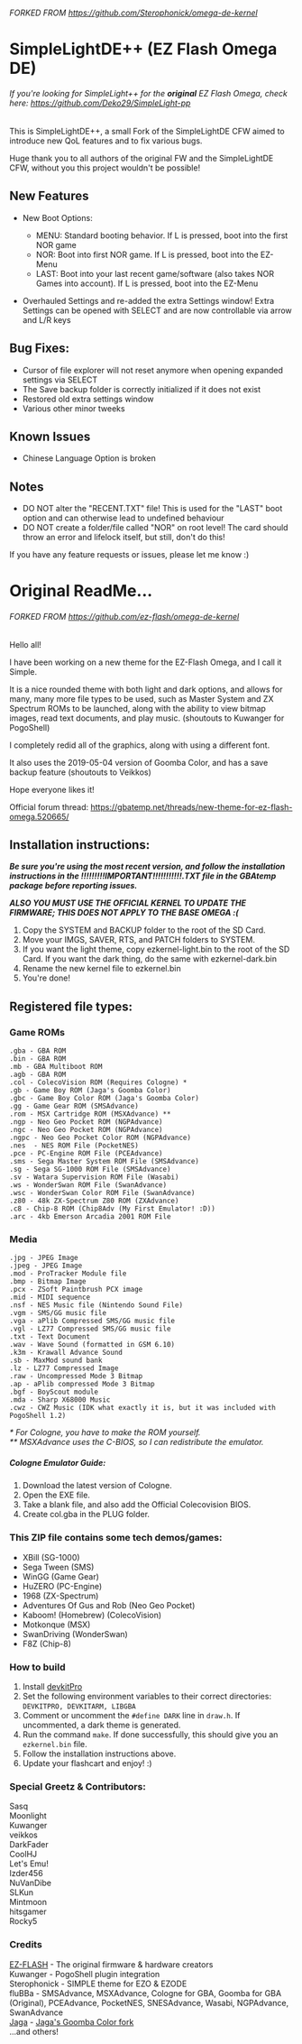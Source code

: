 ###### FORKED FROM https://github.com/Sterophonick/omega-de-kernel

# SimpleLightDE++ (EZ Flash Omega DE)
###### *If you're looking for SimpleLight++ for the **original** EZ Flash Omega, check here: https://github.com/Deko29/SimpleLight-pp*

This is SimpleLightDE++, a small Fork of the SimpleLightDE CFW aimed to introduce new QoL features and to fix various bugs.

Huge thank you to all authors of the original FW and the SimpleLightDE CFW, without you this project wouldn't be possible!

## New Features
- New Boot Options:
  
  - MENU: Standard booting behavior. If L is pressed, boot into the first NOR game
  - NOR: Boot into first NOR game. If L is pressed, boot into the EZ-Menu
  - LAST: Boot into your last recent game/software (also takes NOR Games into account). If L is pressed, boot into the EZ-Menu
    
- Overhauled Settings and re-added the extra Settings window! Extra Settings can be opened with SELECT and are now controllable via arrow and L/R keys

## Bug Fixes:
* Cursor of file explorer will not reset anymore when opening expanded settings via SELECT
* The Save backup folder is correctly initialized if it does not exist
* Restored old extra settings window
* Various other minor tweeks

## Known Issues
* Chinese Language Option is broken

## Notes
* DO NOT alter the "RECENT.TXT" file! This is used for the "LAST" boot option and can otherwise lead to undefined behaviour
* DO NOT create a folder/file called "NOR" on root level! The card should throw an error and lifelock itself, but still, don't do this!

If you have any feature requests or issues, please let me know :)

# Original ReadMe...

###### FORKED FROM https://github.com/ez-flash/omega-de-kernel

Hello all!

I have been working on a new theme for the EZ-Flash Omega, and I call it Simple.

It is a nice rounded theme with both light and dark options, and allows for many, many more file types to be used, such as Master System and ZX Spectrum ROMs to be launched, along with the ability to view bitmap images, read text documents, and play music. (shoutouts to Kuwanger for PogoShell)

I completely redid all of the graphics, along with using a different font.

It also uses the 2019-05-04 version of Goomba Color, and has a save backup feature (shoutouts to Veikkos)

Hope everyone likes it!

Official forum thread:
https://gbatemp.net/threads/new-theme-for-ez-flash-omega.520665/

## Installation instructions:

_**Be sure you're using the most recent version, and follow the installation instructions in the !!!!!!!!!IMPORTANT!!!!!!!!!!!.TXT file in the GBAtemp package before reporting issues.**_

_**ALSO YOU MUST USE THE OFFICIAL KERNEL TO UPDATE THE FIRMWARE; THIS DOES NOT APPLY TO THE BASE OMEGA :(**_

1. Copy the SYSTEM and BACKUP folder to the root of the SD Card.
2. Move your IMGS, SAVER, RTS, and PATCH folders to SYSTEM.
3. If you want the light theme, copy ezkernel-light.bin to the root of the SD Card. If you want the dark thing, do the same with ezkernel-dark.bin
4. Rename the new kernel file to ezkernel.bin
5. You're done!

## Registered file types:
### Game ROMs
    .gba - GBA ROM
    .bin - GBA ROM
    .mb - GBA Multiboot ROM
    .agb - GBA ROM
    .col - ColecoVision ROM (Requires Cologne) *
    .gb - Game Boy ROM (Jaga's Goomba Color)
    .gbc - Game Boy Color ROM (Jaga's Goomba Color)
    .gg - Game Gear ROM (SMSAdvance)
    .rom - MSX Cartridge ROM (MSXAdvance) **
    .ngp - Neo Geo Pocket ROM (NGPAdvance)
    .ngc - Neo Geo Pocket ROM (NGPAdvance)
    .ngpc - Neo Geo Pocket Color ROM (NGPAdvance)
    .nes  - NES ROM File (PocketNES)
    .pce - PC-Engine ROM File (PCEAdvance)
    .sms - Sega Master System ROM File (SMSAdvance)
    .sg - Sega SG-1000 ROM File (SMSAdvance)
    .sv - Watara Supervision ROM File (Wasabi)
    .ws - WonderSwan ROM File (SwanAdvance)
    .wsc - WonderSwan Color ROM File (SwanAdvance)
    .z80 - 48k ZX-Spectrum Z80 ROM (ZXAdvance)
    .c8 - Chip-8 ROM (Chip8Adv (My First Emulator! :D))
    .arc - 4kb Emerson Arcadia 2001 ROM File

### Media
    .jpg - JPEG Image
    .jpeg - JPEG Image
    .mod - ProTracker Module file
    .bmp - Bitmap Image
    .pcx - ZSoft Paintbrush PCX image
    .mid - MIDI sequence
    .nsf - NES Music file (Nintendo Sound File)
    .vgm - SMS/GG music file
    .vga - aPlib Compressed SMS/GG music file
    .vgl - LZ77 Compressed SMS/GG music file
    .txt - Text Document
    .wav - Wave Sound (formatted in GSM 6.10)
    .k3m - Krawall Advance Sound
    .sb - MaxMod sound bank
    .lz - LZ77 Compressed Image
    .raw - Uncompressed Mode 3 Bitmap
    .ap - aPlib compressed Mode 3 Bitmap
    .bgf - BoyScout module
    .mda - Sharp X68000 Music
    .cwz - CWZ Music (IDK what exactly it is, but it was included with PogoShell 1.2)

*\* For Cologne, you have to make the ROM yourself.*\
*\*\* MSXAdvance uses the C-BIOS, so I can redistribute the emulator.*

##### Cologne Emulator Guide:
1. Download the latest version of Cologne.
2. Open the EXE file.
3. Take a blank file, and also add the Official Colecovision BIOS.
4. Create col.gba in the PLUG folder.

### This ZIP file contains some tech demos/games:
* XBill (SG-1000)
* Sega Tween (SMS)
* WinGG (Game Gear)
* HuZERO (PC-Engine)
* 1968 (ZX-Spectrum)
* Adventures Of Gus and Rob (Neo Geo Pocket)
* Kaboom! (Homebrew) (ColecoVision)
* Motkonque (MSX)
* SwanDriving (WonderSwan)
* F8Z (Chip-8)

### How to build 
1. Install [devkitPro](https://devkitpro.org/)
2. Set the following environment variables to their correct directories: `DEVKITPRO, DEVKITARM, LIBGBA`
3. Comment or uncomment the `#define DARK` line in `draw.h`. If uncommented, a dark theme is generated.
4. Run the command `make`. If done successfully, this should give you an `ezkernel.bin` file.
5. Follow the installation instructions above.
4. Update your flashcart and enjoy! :)

### Special Greetz & Contributors:
Sasq\
Moonlight\
Kuwanger\
veikkos\
DarkFader\
CoolHJ\
Let's Emu!\
Izder456\
NuVanDibe\
SLKun\
Mintmoon\
hitsgamer\
Rocky5

### Credits
[EZ-FLASH](https://www.ezflash.cn/) - The original firmware & hardware creators\
Kuwanger - PogoShell plugin integration\
Sterophonick - SIMPLE theme for EZO & EZODE\
fluBBa - SMSAdvance, MSXAdvance, Cologne for GBA, Goomba for GBA (Original), PCEAdvance, PocketNES, SNESAdvance, Wasabi, NGPAdvance, SwanAdvance\
[Jaga](https://github.com/EvilJagaGenius) - [Jaga's Goomba Color fork](https://github.com/EvilJagaGenius/jagoombacolor)\
...and others!

